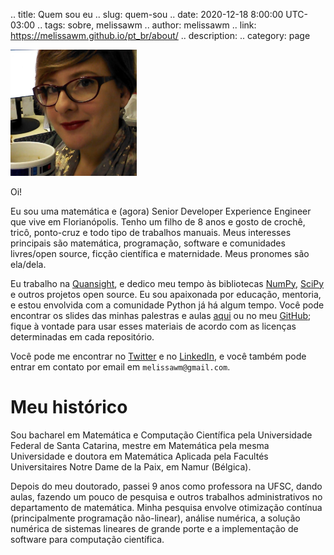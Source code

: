 .. title: Quem sou eu
.. slug: quem-sou
.. date: 2020-12-18 8:00:00 UTC-03:00
.. tags: sobre, melissawm
.. author: melissawm
.. link: https://melissawm.github.io/pt_br/about/
.. description:
.. category: page

<img src="/images/avatar.jpg" width="40%" alt="Picture of me holding my R2D2 coffee mug.">

Oi!

Eu sou uma matemática e (agora) Senior Developer Experience Engineer que vive em Florianópolis. Tenho um filho de 8 anos e gosto de crochê, tricô, ponto-cruz e
todo tipo de trabalhos manuais. Meus interesses principais são matemática,
programação, software e comunidades livres/open source, ficção científica e
maternidade. Meus pronomes são ela/dela.

Eu trabalho na [Quansight](https://quansight.com/), e dedico meu tempo às
bibliotecas [NumPy](https://numpy.org), [SciPy](https://scipy.org) e outros
projetos open source. Eu sou apaixonada por educação, mentoria, e estou
envolvida com a comunidade Python já há algum tempo. Você pode encontrar os
slides das minhas palestras e aulas [aqui](../pt_br/recursos/) ou no meu
[GitHub](https://github.com/melissawm); fique à vontade para usar esses
materiais de acordo com as licenças determinadas em cada repositório.

Você pode me encontrar no [Twitter](https://twitter.com/melissawm) e no
[LinkedIn](https://linkedin.com/in/axequalsb), e você também pode entrar em
contato por email em `melissawm@gmail.com`.

Meu histórico
=============

Sou bacharel em Matemática e Computação Científica pela Universidade Federal de
Santa Catarina, mestre em Matemática pela mesma Universidade e doutora em
Matemática Aplicada pela Facultés Universitaires Notre Dame de la Paix, em Namur
(Bélgica).

Depois do meu doutorado, passei 9 anos como professora na UFSC, dando aulas,
fazendo um pouco de pesquisa e outros trabalhos administrativos no departamento
de matemática. Minha pesquisa envolve otimização contínua (principalmente
programação não-linear), análise numérica, a solução numérica de sistemas
lineares de grande porte e a implementação de software para computação
científica.
